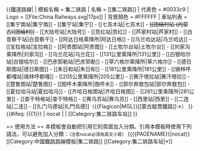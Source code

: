 {{鐵道路線|
| 模板名稱 = 集二铁路
| 名稱 = [[集二铁路]]
| 代表色 = #0033c9
| Logo = [[File:China Railways.svg|17px]]
| 背景顏色 = #FFFFFF
| 車站列表 = [[集宁南站|集宁南]] - [[集宁站|集宁]] - [[七苏木站|七苏木]] - <s>[[团结村站 (内蒙古)|团结村]]</s> - [[大陆号站|大陆号]] - [[贲红站|贲红]] - [[芦家村站|芦家村]] - [[白音察干站|白音察干]] - [[阿达日格乘降所|阿达日格]] - [[乌兰哈达站|乌兰哈达]] - [[宝拉格站|宝拉格]] - [[阿贵图站|阿贵图]] - [[土牧尔台站|土牧尔台]] - [[刘家沟乘降所|刘家沟]] - [[乌兰花站|乌兰花]] - [[131公里乘降所|131公里]] - [[白银哈尔站|白银哈尔]] - [[巴彦郭勒站|巴彦郭勒]] - [[草六格尔乘降所|草六格尔]] - [[德日斯图站|德日斯图]] - [[朱日和站|朱日和]] - [[181公里乘降所|181公里]] - [[锡林呼都嘎站|锡林呼都嘎]] - [[205公里乘降所|205公里]] - [[赛汗塔拉站|赛汗塔拉]] - [[楚鲁图站|楚鲁图]] - [[图呼木乘降所|图呼木]] - [[郭尔奔敖包站|郭尔奔敖包]] - [[夏拉哈马站|夏拉哈马]] - [[齐哈日格图站|齐哈日格图]] - [[281公里乘降所|281公里]] - [[查干特格站|查干特格]] - [[赛乌苏站|赛乌苏]] - [[西里站|西里]] - [[二连站|二连]] - [[扎门乌德站|扎門烏德]]（{{Flagicon|MGL}}[[蒙古縱貫鐵路]]→）
}}
<includeonly>{{#ifeq: {{{1}}} | nocat | <!--空--> | [[Category:集二铁路车站]] }}</includeonly><noinclude>

== 使用方法 ==
本模板會自動把引用它的頁面加入分類。引用本模板時使用下列語法，可以避免加入分類：<small>（注意nocat必須為英文小寫）</small>
 <nowiki>{{</nowiki>{{PAGENAME}}<nowiki>|nocat}}</nowiki>
[[Category:中國鐵路路線模板|集二铁路]]
[[Category:集二铁路车站|*]]
</noinclude>
